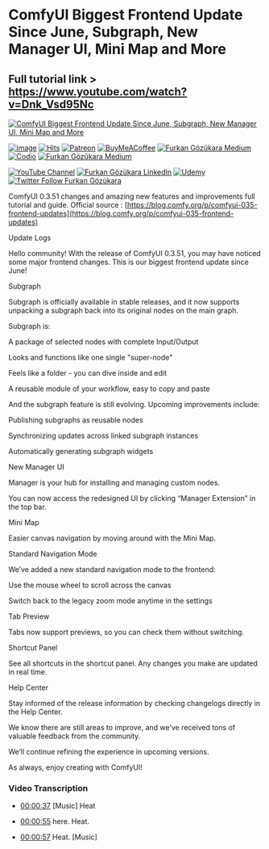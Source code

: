 # ComfyUI Biggest Frontend Update Since June, Subgraph, New Manager UI, Mini Map and More

## Full tutorial link > https://www.youtube.com/watch?v=Dnk_Vsd95Nc

[![ComfyUI Biggest Frontend Update Since June, Subgraph, New Manager UI, Mini Map and More](https://img.youtube.com/vi/Dnk_Vsd95Nc/sddefault.jpg)](https://www.youtube.com/watch?v=Dnk_Vsd95Nc "ComfyUI Biggest Frontend Update Since June, Subgraph, New Manager UI, Mini Map and More")

[![image](https://img.shields.io/discord/772774097734074388?label=Discord&logo=discord)](https://discord.com/servers/software-engineering-courses-secourses-772774097734074388) [![Hits](https://hits.sh/github.com/FurkanGozukara/Stable-Diffusion/blob/main/Tutorials/ComfyUI-Biggest-Frontend-Update-Since-June-Subgraph-New-Manager-UI-Mini-Map-and-More.md.svg?style=plastic&label=Hits%20Since%2025.08.27&labelColor=007ec6&logo=SECourses)](https://hits.sh/github.com/FurkanGozukara/Stable-Diffusion/blob/main/Tutorials/ComfyUI-Biggest-Frontend-Update-Since-June-Subgraph-New-Manager-UI-Mini-Map-and-More.md)
[![Patreon](https://img.shields.io/badge/Patreon-Support%20Me-F2EB0E?style=for-the-badge&logo=patreon)](https://www.patreon.com/c/SECourses) [![BuyMeACoffee](https://img.shields.io/badge/Buy%20Me%20a%20Coffee-ffdd00?style=for-the-badge&logo=buy-me-a-coffee&logoColor=black)](https://www.buymeacoffee.com/DrFurkan) [![Furkan Gözükara Medium](https://img.shields.io/badge/Medium-Follow%20Me-800080?style=for-the-badge&logo=medium&logoColor=white)](https://medium.com/@furkangozukara) [![Codio](https://img.shields.io/static/v1?style=for-the-badge&message=Articles&color=4574E0&logo=Codio&logoColor=FFFFFF&label=CivitAI)](https://civitai.com/user/SECourses/articles) [![Furkan Gözükara Medium](https://img.shields.io/badge/DeviantArt-Follow%20Me-990000?style=for-the-badge&logo=deviantart&logoColor=white)](https://www.deviantart.com/monstermmorpg)

[![YouTube Channel](https://img.shields.io/badge/YouTube-SECourses-C50C0C?style=for-the-badge&logo=youtube)](https://www.youtube.com/SECourses)  [![Furkan Gözükara LinkedIn](https://img.shields.io/badge/LinkedIn-Follow%20Me-0077B5?style=for-the-badge&logo=linkedin&logoColor=white)](https://www.linkedin.com/in/furkangozukara/)   [![Udemy](https://img.shields.io/static/v1?style=for-the-badge&message=Stable%20Diffusion%20Course&color=A435F0&logo=Udemy&logoColor=FFFFFF&label=Udemy)](https://www.udemy.com/course/stable-diffusion-dreambooth-lora-zero-to-hero/?referralCode=E327407C9BDF0CEA8156) [![Twitter Follow Furkan Gözükara](https://img.shields.io/badge/Twitter-Follow%20Me-1DA1F2?style=for-the-badge&logo=twitter&logoColor=white)](https://twitter.com/GozukaraFurkan)


ComfyUI 0.3.51 changes and amazing new features and improvements full tutorial and guide. Official source : [https://blog.comfy.org/p/comfyui-035-frontend-updates](https://blog.comfy.org/p/comfyui-035-frontend-updates)

Update Logs

Hello community! With the release of ComfyUI 0.3.51, you may have noticed some major frontend changes. This is our biggest frontend update since June!

Subgraph

Subgraph is officially available in stable releases, and it now supports unpacking a subgraph back into its original nodes on the main graph.

Subgraph is:

A package of selected nodes with complete Input/Output

Looks and functions like one single "super-node"

Feels like a folder - you can dive inside and edit

A reusable module of your workflow, easy to copy and paste

And the subgraph feature is still evolving. Upcoming improvements include:

Publishing subgraphs as reusable nodes

Synchronizing updates across linked subgraph instances

Automatically generating subgraph widgets

New Manager UI

Manager is your hub for installing and managing custom nodes.

You can now access the redesigned UI by clicking “Manager Extension” in the top bar.

Mini Map

Easier canvas navigation by moving around with the Mini Map.

Standard Navigation Mode

We’ve added a new standard navigation mode to the frontend:

Use the mouse wheel to scroll across the canvas

Switch back to the legacy zoom mode anytime in the settings

Tab Preview

Tabs now support previews, so you can check them without switching.

Shortcut Panel

See all shortcuts in the shortcut panel. Any changes you make are updated in real time.

Help Center

Stay informed of the release information by checking changelogs directly in the Help Center.

We know there are still areas to improve, and we’ve received tons of valuable feedback from the community.

We’ll continue refining the experience in upcoming versions.

As always, enjoy creating with ComfyUI!



### Video Transcription


- [00:00:37](https://www.youtube.com/watch?v=Dnk_Vsd95Nc&t=37) [Music] Heat

- [00:00:55](https://www.youtube.com/watch?v=Dnk_Vsd95Nc&t=55) here. Heat.

- [00:00:57](https://www.youtube.com/watch?v=Dnk_Vsd95Nc&t=57) Heat. [Music]
